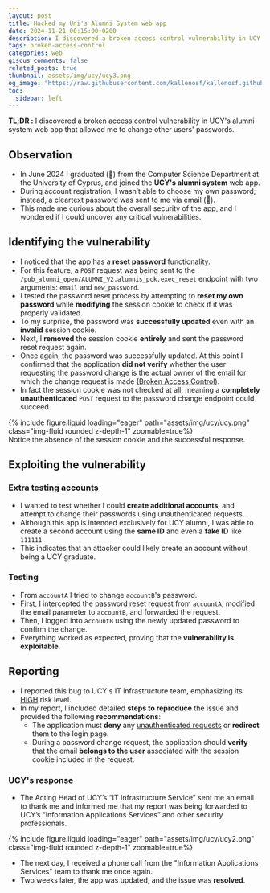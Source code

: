 ```yaml
---
layout: post
title: Hacked my Uni's Alumni System web app
date: 2024-11-21 00:15:00+0200
description: I discovered a broken access control vulnerability in UCY's alumni system web app that allowed me to change other users' passwords.
tags: broken-access-control
categories: web
giscus_comments: false
related_posts: true
thumbnail: assets/img/ucy/ucy3.png
og_image: "https://raw.githubusercontent.com/kallenosf/kallenosf.github.io/refs/heads/main/assets/img/ucy/ucy3.png"
toc:
  sidebar: left
---
```


**TL;DR :** I discovered a broken access control vulnerability in UCY's alumni system web app that allowed me to change other users' passwords.

## Observation
- In June 2024 I graduated (🎉) from the Computer Science Department at the University of Cyprus, and joined the **UCY's alumni system** web app.
- During account registration, I wasn’t able to choose my own password; instead, a cleartext password was sent to me via email (🤔).
- This made me curious about the overall security of the app, and I wondered if I could uncover any critical vulnerabilities.

## Identifying the vulnerability
- I noticed that the app has a **reset password** functionality.
- For this feature, a `POST` request was being sent to the `/pub_alumni_open/ALUMNI_V2.alumnis_pck.exec_reset` endpoint with two arguments: `email` and `new_password`.
- I tested the password reset process by attempting to **reset my own password** while **modifying** the session cookie to check if it was properly validated.
- To my surprise, the password was **successfully updated** even with an **invalid** session cookie.
- Next, I **removed** the session cookie **entirely** and sent the password reset request again.
- Once again, the password was successfully updated. At this point I confirmed that the application **did not verify** whether the user requesting the password change is the actual owner of the email for which the change request is made [(Broken Access Control)](https://portswigger.net/web-security/access-control).
- In fact the session cookie was not checked at all, meaning a **completely unauthenticated** `POST` request to the password change endpoint could succeed.
<div class="row mt-3">
    <div class="col-sm mt-3 mt-md-0">
        {% include figure.liquid loading="eager" path="assets/img/ucy/ucy.png" class="img-fluid rounded z-depth-1" zoomable=true%}
    </div>
</div>
<div class="caption">
    Notice the absence of the session cookie and the successful
response.
</div>

## Exploiting the vulnerability

### Extra testing accounts

- I wanted to test whether I could **create additional accounts**, and attempt to change their passwords using unauthenticated requests.
- Although this app is intended exclusively for UCY alumni, I was able to create a second account using the **same ID** and even a **fake ID** like `111111`
- This indicates that an attacker could likely create an account without being a UCY graduate.

### Testing 
- From `accountA` I tried to change `accountB`'s password.
- First, I intercepted the password reset request from `accountA`, modified the email parameter to `accountB`, and forwarded the request.
- Then, I logged into `accountB` using the newly updated password to confirm the change.
- Everything worked as expected, proving that the **vulnerability is exploitable**.

## Reporting
- I reported this bug to UCY's IT infrastructure team, emphasizing its <u>HIGH</u> risk level.
- In my report, I included detailed **steps to reproduce** the issue and provided the following **recommendations**:
  - The application must **deny** any <u>unauthenticated requests</u> or **redirect** them to the login page.
  - During a password change request, the application should **verify** that the email **belongs to the user** associated with the session cookie included in the request.

### UCY's response
- The Acting Head of UCY’s “IT Infrastructure Service” sent me an email to thank me and informed me that my report was being forwarded to UCY’s “Information Applications Services” and other security professionals.
<div class="row mt-3">
    <div class="col-7 mt-3 mt-md-0" style="max-width: fit-content; margin-left: auto; margin-right: auto;">
        {% include figure.liquid loading="eager" path="assets/img/ucy/ucy2.png" class="img-fluid rounded z-depth-1" zoomable=true%}
    </div>
</div>

- The next day, I received a phone call from the "Information Applications Services" team to thank me once again.
- Two weeks later, the app was updated, and the issue was **resolved**.



